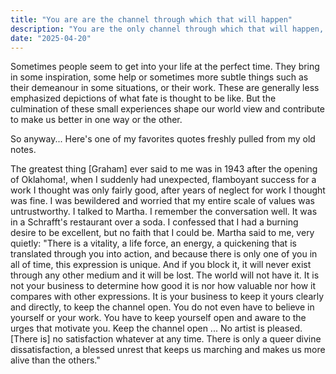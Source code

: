 ```yaml
---
title: "You are are the channel through which that will happen"
description: "You are the only channel through which that will happen, listen to your urges"
date: "2025-04-20"
---
```


Sometimes people seem to get into your life at the perfect time. They bring in some inspiration, some help or sometimes more subtle things such as their demeanour in some situations, or their work. These are generally less emphasized depictions of what fate is thought to be like. But the culmination of these small experiences shape our world view and contribute to make us better in one way or the other. 

So anyway... Here's one of my favorites quotes freshly pulled from my old notes. 

The greatest thing [Graham] ever said to me was in 1943 after the opening of Oklahoma!, when I suddenly had unexpected, flamboyant success for a work I thought was only fairly good, after years of neglect for work I thought was fine. I was bewildered and worried that my entire scale of values was untrustworthy. I talked to Martha. I remember the conversation well. It was in a Schrafft's restaurant over a soda. I confessed that I had a burning desire to be excellent, but no faith that I could be. Martha said to me, very quietly: "There is a vitality, a life force, an energy, a quickening that is translated through you into action, and because there is only one of you in all of time, this expression is unique. And if you block it, it will never exist through any other medium and it will be lost. The world will not have it. It is not your business to determine how good it is nor how valuable nor how it compares with other expressions. It is your business to keep it yours clearly and directly, to keep the channel open. You do not even have to believe in yourself or your work. You have to keep yourself open and aware to the urges that motivate you. Keep the channel open ... No artist is pleased. [There is] no satisfaction whatever at any time. There is only a queer divine dissatisfaction, a blessed unrest that keeps us marching and makes us more alive than the others."
